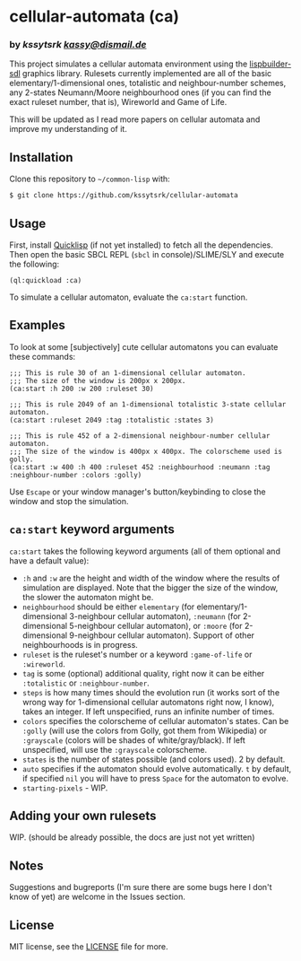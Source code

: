 # cellular-automata (ca)
### by _kssytsrk <kassy@dismail.de>_

This project simulates a cellular automata environment using the [lispbuilder-sdl](https://github.com/lispbuilder/lispbuilder) graphics library. Rulesets currently implemented are all of the basic elementary/1-dimensional ones, totalistic and neighbour-number schemes, any 2-states Neumann/Moore neighbourhood ones (if you can find the exact ruleset number, that is), Wireworld and Game of Life. 

This will be updated as I read more papers on cellular automata and improve my understanding of it.

## Installation

Clone this repository to `~/common-lisp` with:

```bash
$ git clone https://github.com/kssytsrk/cellular-automata
```

## Usage

First, install [Quicklisp](https://www.quicklisp.org/beta/) (if not yet installed) to fetch all the dependencies. Then open the basic SBCL REPL (`sbcl` in console)/SLIME/SLY and execute the following:

```common-lisp
(ql:quickload :ca)
```
To simulate a cellular automaton, evaluate the `ca:start` function. 

## Examples

To look at some [subjectively] cute cellular automatons you can evaluate these commands:
```common-lisp
;;; This is rule 30 of an 1-dimensional cellular automaton.
;;; The size of the window is 200px x 200px.
(ca:start :h 200 :w 200 :ruleset 30)
```
```common-lisp
;;; This is rule 2049 of an 1-dimensional totalistic 3-state cellular automaton.
(ca:start :ruleset 2049 :tag :totalistic :states 3)
```
```common-lisp
;;; This is rule 452 of a 2-dimensional neighbour-number cellular automaton.
;;; The size of the window is 400px x 400px. The colorscheme used is golly.
(ca:start :w 400 :h 400 :ruleset 452 :neighbourhood :neumann :tag :neighbour-number :colors :golly)
```

Use `Escape` or your window manager's button/keybinding to close the window and stop the simulation.

## `ca:start` keyword arguments
`ca:start` takes the following keyword arguments (all of them optional and have a default value):
- `:h` and `:w` are the height and width of the window where the results of simulation are displayed. Note that the bigger the size of the window, the slower the automaton might be.
- `neighbourhood` should be either `elementary` (for elementary/1-dimensional 3-neighbour cellular automaton), `:neumann` (for 2-dimensional 5-neighbour cellular automaton), or `:moore` (for 2-dimensional 9-neighbour cellular automaton). Support of other neighbourhoods is in progress.
- `ruleset` is the ruleset's number or a keyword `:game-of-life` or `:wireworld`. 
- `tag` is some (optional) additional quality, right now it can be either `:totalistic` or `:neighbour-number`.
- `steps` is how many times should the evolution run (it works sort of the wrong way for 1-dimensional cellular automatons right now, I know), takes an integer. If left unspecified, runs an infinite number of times.
- `colors` specifies the colorscheme of cellular automaton's states. Can be `:golly` (will use the colors from Golly, got them from Wikipedia) or `:grayscale` (colors will be shades of white/gray/black). If left unspecified, will use the `:grayscale` colorscheme.
- `states` is the number of states possible (and colors used). 2 by default.
- `auto` specifies if the automaton should evolve automatically. `t` by default, if specified `nil` you will have to press `Space` for the automaton to evolve.
- `starting-pixels` - WIP.

## Adding your own rulesets
WIP. (should be already possible, the docs are just not yet written)

## Notes
Suggestions and bugreports (I'm sure there are some bugs here I don't know of yet) are welcome in the Issues section.

## License

MIT license, see the [LICENSE](LICENSE) file for more.
